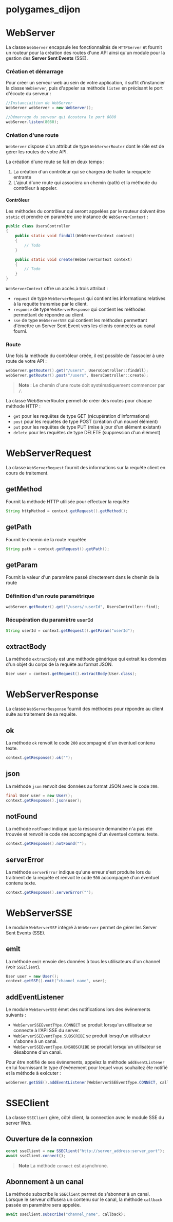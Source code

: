 # polygames_dijon

# WebServer
La classe `WebServer` encapsule les fonctionnalités de `HTTPServer` et fournit un routeur pour la création des routes d'une API ainsi qu'un module pour la gestion des **Server Sent Events** (SSE).

### Création et démarrage
Pour créer un serveur web au sein de votre application, il suffit d'instancier la classe `WebServer`, puis d'appeler sa méthode `listen` en précisant le port d'écoute du serveur :

``` java
//Instanciaition de WebServer
WebServer webServer = new WebServer();

//Démarrage du serveur qui écoutera le port 8080
webServer.listen(8080);
```

### Création d'une route
``WebServer`` dispose d'un attribut de type ``WebServerRouter`` dont le rôle est de gérer les routes de votre API.

La création d'une route se fait en deux temps :
1. La création d'un contrôleur qui se chargera de traiter la requpete entrante
2. L'ajout d'une route qui associera un chemin (path) et la méthode du contrôleur à appeler. 

#### Contrôleur
Les méthodes du contrôleur qui seront appelées par le routeur doivent être ``static`` et prendre en paramètre une instance de ``WebServerContext`` :

``` java
public class UsersController
{
    public static void findAll(WebServerContext context)
    {
        // Todo
    }

    public static void create(WebServerContext context)
    {
        // Todo
    }
}
```

``WebServerContext`` offre un accès à trois attribut :
- ``request`` de type ``WebServerRequest`` qui contient les informations relatives à la requête transmise par le client.
- ``response`` de type ``WebServerResponse`` qui contient les méthodes permettant de répondre au client.
- ``sse`` de type ``WebServerSSE`` qui contient les méthodes permettant d'émettre un Server Sent Event vers les clients connectés au canal fourni.

### Route
Une fois la méthode du contrôleur créée, il est possible de l'associer à une route de votre API :

``` java
webServer.getRouter().get("/users", UsersController::findAll);
webServer.getRouter().post("/users", UsersController::create);
```

> **Note** : Le chemin d'une route doit systématiquement commencer par `/`.

La classe WebServerRouter permet de créer des routes pour chaque méthode HTTP :
- ``get`` pour les requêtes de type GET (récupération d'informations)
- ``post`` pour les requêtes de type POST (création d'un nouvel élément)
- `put` pour les requêtes de type PUT (mise à jour d'un élément existant)
- ``delete`` pour les requêtes de type DELETE (suppression d'un élément)

# WebServerRequest
La classe ``WebServerRequest`` fournit des informations sur la requête client en cours de traitement.

## getMethod
Fournit la méthode HTTP utilisée pour effectuer la requête
``` java
String httpMethod = context.getRequest().getMethod();
```

## getPath
Fournit le chemin de la route requêtée
``` java
String path = context.getRequest().getPath();
```
## getParam
Fournit la valeur d'un paramètre passé directement dans le chemin de la route

### Définition d'un route paramétrique
``` java
webServer.getRouter().get("/users/:userId", UsersController::find);
```

### Récupération du paramètre ``userId``
``` java
String userId = context.getRequest().getParam("userId");
```

## extractBody
La méthode ``extractBody`` est une méthode générique qui extrait les données d'un objet du corps de la requête au format JSON.
``` java
User user = context.getRequest().extractBody(User.class);
```

# WebServerResponse
La classe ``WebServerResponse`` fournit des méthodes pour répondre au client suite au traitement de sa requête.

## ok
La méthode ``ok`` renvoit le code ``200`` accompagné d'un éventuel contenu texte.
``` java
context.getResponse().ok("");
```

## json
La méthode ``json`` renvoit des données au format JSON avec le code ``200``.
``` java
final User user = new User();
context.getResponse().json(user);
```

## notFound
La méthode ``notFound`` indique que la ressource demandée n'a pas été trouvée et renvoit le code ``404`` accompagné d'un éventuel contenu texte.
``` java
context.getResponse().notFound("");
```

## serverError
La méthode ``serverError`` indique qu'une erreur s'est produite lors du traitment de la requête et renvoit le code ``500`` accompagné d'un éventuel contenu texte.
``` java
context.getResponse().serverError("");
```

# WebServerSSE
Le module ``WebServerSSE`` intégré à ``WebServer`` permet de gérer les Server Sent Events (SSE).

## emit
La méthode ``emit`` envoie des données à tous les utilisateurs d'un channel (voir ``SSEClient``).
``` java
User user = new User();
context.getSSE().emit("channel_name", user);
```

## addEventListener
Le module ``WebServerSSE`` émet des notifications lors des événements suivants :
- ``WebServerSSEEventTYpe.CONNECT`` se produit lorsqu'un utilisateur se connecte à l'API SSE du server.
- ``WebServerSSEEventType.SUBSCRIBE`` se produit lorsqu'un utilisateur s'abonne à un canal.
- ``WebServerSSEEventType.UNSUBSCRIBE`` se produit lorsqu'un utilisateur se désabonne d'un canal.

Pour être notifié de ses événements, appelez la méthode ``addEventListener`` en lui fournissant le type d'événement pour lequel vous souhaitez ête notifié et la méthode à exécuter :
``` java
webServer.getSSE().addEventListener(WebServerSSEEventType.CONNECT, callback);
```

# SSEClient

La classe ``SSEClient`` gère, côté client, la connection avec le module SSE du server Web.

## Ouverture de la connexion

``` javascript
const sseClient = new SSEClient("http://server_address:server_port");
await sseClient.connect();
```

> **Note** La méthode ``connect`` est asynchrone.


## Abonnement à un canal
La méthode subscribe le ``SSEClient`` permet de s'abonner à un canal. Lorsque le serveur diffusera un contenu sur le canal, la méthode ``callback`` passée en paramètre sera appelée.

``` javascript
await sseClient.subscribe("channel_name", callback);
```




